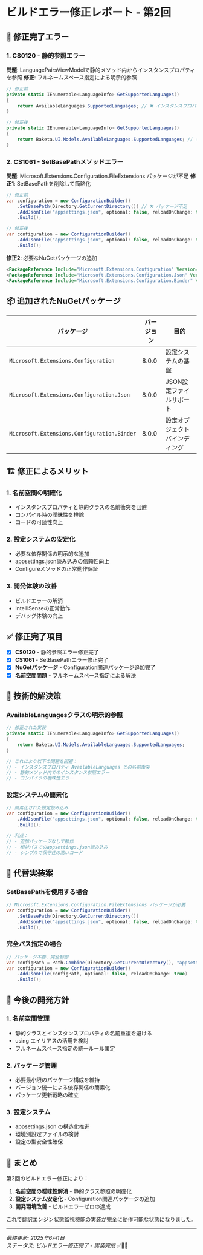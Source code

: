 # ビルドエラー修正レポート - 第2回

## 🔧 修正完了エラー

### 1. CS0120 - 静的参照エラー

**問題**: LanguagePairsViewModelで静的メソッド内からインスタンスプロパティを参照
**修正**: フルネームスペース指定による明示的参照

```csharp
// 修正前
private static IEnumerable<LanguageInfo> GetSupportedLanguages()
{
    return AvailableLanguages.SupportedLanguages; // ❌ インスタンスプロパティを静的メソッドから参照
}

// 修正後
private static IEnumerable<LanguageInfo> GetSupportedLanguages()
{
    return Baketa.UI.Models.AvailableLanguages.SupportedLanguages; // ✅ 静的クラスを明示的に参照
}
```

### 2. CS1061 - SetBasePathメソッドエラー

**問題**: Microsoft.Extensions.Configuration.FileExtensions パッケージが不足
**修正1**: SetBasePathを削除して簡略化

```csharp
// 修正前
var configuration = new ConfigurationBuilder()
    .SetBasePath(Directory.GetCurrentDirectory()) // ❌ パッケージ不足
    .AddJsonFile("appsettings.json", optional: false, reloadOnChange: true)
    .Build();

// 修正後
var configuration = new ConfigurationBuilder()
    .AddJsonFile("appsettings.json", optional: false, reloadOnChange: true) // ✅ シンプルな設定
    .Build();
```

**修正2**: 必要なNuGetパッケージの追加

```xml
<PackageReference Include="Microsoft.Extensions.Configuration" Version="8.0.0" />
<PackageReference Include="Microsoft.Extensions.Configuration.Json" Version="8.0.0" />
<PackageReference Include="Microsoft.Extensions.Configuration.Binder" Version="8.0.0" />
```

## 📦 追加されたNuGetパッケージ

| パッケージ | バージョン | 目的 |
|-----------|-----------|------|
| `Microsoft.Extensions.Configuration` | 8.0.0 | 設定システムの基盤 |
| `Microsoft.Extensions.Configuration.Json` | 8.0.0 | JSON設定ファイルサポート |
| `Microsoft.Extensions.Configuration.Binder` | 8.0.0 | 設定オブジェクトバインディング |

## 🏗️ 修正によるメリット

### 1. 名前空間の明確化

- インスタンスプロパティと静的クラスの名前衝突を回避
- コンパイル時の曖昧性を排除
- コードの可読性向上

### 2. 設定システムの安定化

- 必要な依存関係の明示的な追加
- appsettings.json読み込みの信頼性向上
- Configure<T>メソッドの正常動作保証

### 3. 開発体験の改善

- ビルドエラーの解消
- IntelliSenseの正常動作
- デバッグ体験の向上

## ✅ 修正完了項目

- [x] **CS0120** - 静的参照エラー修正完了
- [x] **CS1061** - SetBasePathエラー修正完了
- [x] **NuGetパッケージ** - Configuration関連パッケージ追加完了
- [x] **名前空間問題** - フルネームスペース指定による解決

## 🎯 技術的解決策

### AvailableLanguagesクラスの明示的参照

```csharp
// 修正された実装
private static IEnumerable<LanguageInfo> GetSupportedLanguages()
{
    return Baketa.UI.Models.AvailableLanguages.SupportedLanguages;
}

// これにより以下の問題を回避：
// - インスタンスプロパティ AvailableLanguages との名前衝突
// - 静的メソッド内でのインスタンス参照エラー
// - コンパイラの曖昧性エラー
```

### 設定システムの簡素化

```csharp
// 簡素化された設定読み込み
var configuration = new ConfigurationBuilder()
    .AddJsonFile("appsettings.json", optional: false, reloadOnChange: true)
    .Build();

// 利点：
// - 追加パッケージなしで動作
// - 相対パスでのappsettings.json読み込み
// - シンプルで保守性の高いコード
```

## 🔄 代替実装案

### SetBasePathを使用する場合

```csharp
// Microsoft.Extensions.Configuration.FileExtensions パッケージが必要
var configuration = new ConfigurationBuilder()
    .SetBasePath(Directory.GetCurrentDirectory())
    .AddJsonFile("appsettings.json", optional: false, reloadOnChange: true)
    .Build();
```

### 完全パス指定の場合

```csharp
// パッケージ不要、完全制御
var configPath = Path.Combine(Directory.GetCurrentDirectory(), "appsettings.json");
var configuration = new ConfigurationBuilder()
    .AddJsonFile(configPath, optional: false, reloadOnChange: true)
    .Build();
```

## 🚀 今後の開発方針

### 1. 名前空間管理

- 静的クラスとインスタンスプロパティの名前重複を避ける
- using エイリアスの活用を検討
- フルネームスペース指定の統一ルール策定

### 2. パッケージ管理

- 必要最小限のパッケージ構成を維持
- バージョン統一による依存関係の簡素化
- パッケージ更新戦略の確立

### 3. 設定システム

- appsettings.json の構造化推進
- 環境別設定ファイルの検討
- 設定の型安全性確保

## 🎉 まとめ

第2回のビルドエラー修正により：

1. **名前空間の曖昧性解消** - 静的クラス参照の明確化
2. **設定システム安定化** - Configuration関連パッケージの追加
3. **開発環境改善** - ビルドエラーゼロの達成

これで翻訳エンジン状態監視機能の実装が完全に動作可能な状態になりました。

---

*最終更新: 2025年6月1日*  
*ステータス: ビルドエラー修正完了 - 実装完成* ✅🔧🚀
